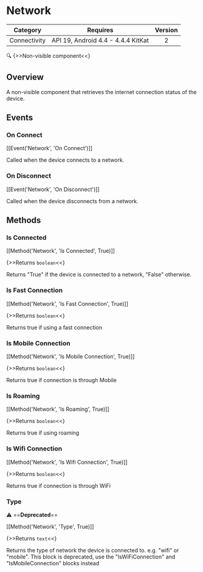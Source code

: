 # Network

| Category | Requires | Version |
|:--------:|:-------:|:--------:|
|Connectivity|API 19, Android 4.4 - 4.4.4 KitKat|2|

:mag: {>>Non-visible component<<}

## Overview

A non-visible component that retrieves the internet connection status of the device.

## Events

### On Connect

[[Event('Network', 'On Connect')]]

Called when the device connects to a network.

### On Disconnect

[[Event('Network', 'On Disconnect')]]

Called when the device disconnects from a network.

## Methods

### Is Connected

[[Method('Network', 'Is Connected', True)]]

{>>Returns `boolean`<<}

Returns "True" if the device is connected to a network, "False" otherwise.

### Is Fast Connection

[[Method('Network', 'Is Fast Connection', True)]]

{>>Returns `boolean`<<}

Returns true if using a fast connection

### Is Mobile Connection

[[Method('Network', 'Is Mobile Connection', True)]]

{>>Returns `boolean`<<}

Returns true if connection is through Mobile

### Is Roaming

[[Method('Network', 'Is Roaming', True)]]

{>>Returns `boolean`<<}

Returns true if using roaming

### Is Wifi Connection

[[Method('Network', 'Is Wifi Connection', True)]]

{>>Returns `boolean`<<}

Returns true if connection is through WiFi

### Type

:warning: ==**Deprecated**==

[[Method('Network', 'Type', True)]]

{>>Returns `text`<<}

Returns the type of network the device is connected to. e.g. "wifi" or "mobile". This block is deprecated, use the "IsWiFiConnection" and "IsMobileConnection" blocks instead